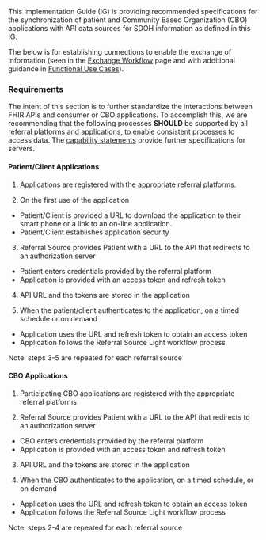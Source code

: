 This Implementation Guide (IG) is providing recommended specifications for the synchronization of patient and Community Based Organization (CBO) applications with API data sources for SDOH information as defined in this IG.

The below is for establishing connections to enable the exchange of information (seen in the [Exchange Workflow](exchange_workflow.html) page and with additional guidance in [Functional Use Cases](functional_use_cases.html)).

### Requirements

The intent of this section is to further standardize the interactions between FHIR APIs and consumer or CBO applications.  To accomplish this, we are recommending that the following processes **SHOULD** be supported by all referral platforms and applications, to enable consistent processes to access data. The [capability statements](artifacts.html#capability-statements) provide further specifications for servers.

#### Patient/Client Applications

1) Applications are registered with the appropriate referral platforms.

2) On the first use of the application

- Patient/Client is provided a URL to download the application to their smart phone or a link to an on-line application.
- Patient/Client establishes application security 

3) Referral Source provides Patient with a URL to the API that redirects to an authorization server

- Patient enters credentials provided by the referral platform
- Application is provided with an access token and refresh token

4) API URL and the tokens are stored in the application 

5) When the patient/client authenticates to the application, on a timed schedule or on demand

- Application uses the URL and refresh token to obtain an access token 
- Application follows the Referral Source Light workflow process 

Note: steps 3-5 are repeated for each referral source

#### CBO Applications

1) Participating CBO applications are registered with the appropriate referral platforms

2) Referral Source provides Patient with a URL to the API that redirects to an authorization server

- CBO enters credentials provided by the referral platform
- Application is provided with an access token and refresh token

3) API URL and the tokens are stored in the application 

4) When the CBO authenticates to the application, on a timed schedule, or on demand

- Application uses the URL and refresh token to obtain an access token 
- Application follows the Referral Source Light workflow process 

Note: steps 2-4 are repeated for each referral source